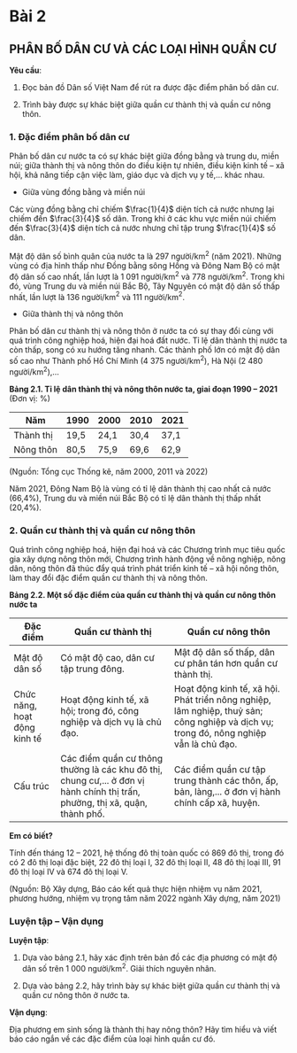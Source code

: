 # Bài 2
## PHÂN BỐ DÂN CƯ VÀ CÁC LOẠI HÌNH QUẦN CƯ

**Yêu cầu**:

1. Đọc bản đồ Dân số Việt Nam để rút ra được đặc điểm phân bố dân cư.

2. Trình bày được sự khác biệt giữa quần cư thành thị và quần cư nông thôn.

### 1. Đặc điểm phân bố dân cư

Phân bố dân cư nước ta có sự khác biệt giữa đồng bằng và trung du, miền núi; giữa thành thị và nông thôn do điều kiện tự nhiên, điều kiện kinh tế – xã hội, khả năng tiếp cận việc làm, giáo dục và dịch vụ y tế,... khác nhau.

*   Giữa vùng đồng bằng và miền núi

Các vùng đồng bằng chỉ chiếm $\frac{1}{4}$ diện tích cả nước nhưng lại chiếm đến $\frac{3}{4}$ số dân. Trong khi ở các khu vực miền núi chiếm đến $\frac{3}{4}$ diện tích cả nước nhưng chỉ tập trung $\frac{1}{4}$ số dân.

Mật độ dân số bình quân của nước ta là 297 người/km$^2$ (năm 2021). Những vùng có địa hình thấp như Đồng bằng sông Hồng và Đông Nam Bộ có mật độ dân số cao nhất, lần lượt là 1 091 người/km$^2$ và 778 người/km$^2$. Trong khi đó, vùng Trung du và miền núi Bắc Bộ, Tây Nguyên có mật độ dân số thấp nhất, lần lượt là 136 người/km$^2$ và 111 người/km$^2$.

*   Giữa thành thị và nông thôn

Phân bố dân cư thành thị và nông thôn ở nước ta có sự thay đổi cùng với quá trình công nghiệp hoá, hiện đại hoá đất nước. Tỉ lệ dân thành thị nước ta còn thấp, song có xu hướng tăng nhanh. Các thành phố lớn có mật độ dân số cao như Thành phố Hồ Chí Minh (4 375 người/km$^2$), Hà Nội (2 480 người/km$^2$),...

**Bảng 2.1. Tỉ lệ dân thành thị và nông thôn nước ta, giai đoạn 1990 – 2021**
(Đơn vị: %)

| Năm | 1990 | 2000 | 2010 | 2021 |
|---|---|---|---|---|
| Thành thị | 19,5 | 24,1 | 30,4 | 37,1 |
| Nông thôn | 80,5 | 75,9 | 69,6 | 62,9 |

(Nguồn: Tổng cục Thống kê, năm 2000, 2011 và 2022)

Năm 2021, Đông Nam Bộ là vùng có tỉ lệ dân thành thị cao nhất cả nước (66,4%), Trung du và miền núi Bắc Bộ có tỉ lệ dân thành thị thấp nhất (20,4%).

### 2. Quần cư thành thị và quần cư nông thôn

Quá trình công nghiệp hoá, hiện đại hoá và các Chương trình mục tiêu quốc gia xây dựng nông thôn mới, Chương trình hành động về nông nghiệp, nông dân, nông thôn đã thúc đẩy quá trình phát triển kinh tế – xã hội nông thôn, làm thay đổi đặc điểm quần cư thành thị và nông thôn.

**Bảng 2.2. Một số đặc điểm của quần cư thành thị và quần cư nông thôn nước ta**

| Đặc điểm | Quần cư thành thị | Quần cư nông thôn |
|---|---|---|
| Mật độ dân số | Có mật độ cao, dân cư tập trung đông. | Mật độ dân số thấp, dân cư phân tán hơn quần cư thành thị. |
| Chức năng, hoạt động kinh tế | Hoạt động kinh tế, xã hội; trong đó, công nghiệp và dịch vụ là chủ đạo. | Hoạt động kinh tế, xã hội. Phát triển nông nghiệp, lâm nghiệp, thuỷ sản; công nghiệp và dịch vụ; trong đó, nông nghiệp vẫn là chủ đạo. |
| Cấu trúc | Các điểm quần cư thông thường là các khu đô thị, chung cư,... ở đơn vị hành chính thị trấn, phường, thị xã, quận, thành phố. | Các điểm quần cư tập trung thành các thôn, ấp, bản, làng,... ở đơn vị hành chính cấp xã, huyện. |

**Em có biết?**

Tính đến tháng 12 – 2021, hệ thống đô thị toàn quốc có 869 đô thị, trong đó có 2 đô thị loại đặc biệt, 22 đô thị loại I, 32 đô thị loại II, 48 đô thị loại III, 91 đô thị loại IV và 674 đô thị loại V.

(Nguồn: Bộ Xây dựng, Báo cáo kết quả thực hiện nhiệm vụ năm 2021, phương hướng, nhiệm vụ trọng tâm năm 2022 ngành Xây dựng, năm 2021)

### Luyện tập – Vận dụng

**Luyện tập**:

1. Dựa vào bảng 2.1, hãy xác định trên bản đồ các địa phương có mật độ dân số trên 1 000 người/km$^2$. Giải thích nguyên nhân.

2. Dựa vào bảng 2.2, hãy trình bày sự khác biệt giữa quần cư thành thị và quần cư nông thôn ở nước ta.

**Vận dụng**:

Địa phương em sinh sống là thành thị hay nông thôn? Hãy tìm hiểu và viết báo cáo ngắn về các đặc điểm của loại hình quần cư đó.
